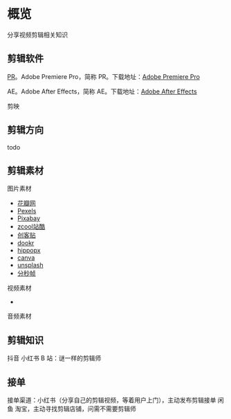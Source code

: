 # 概览

分享视频剪辑相关知识

## 剪辑软件

[PR](https://helpx.adobe.com/cn/premiere-pro/using/basic-workflow.html)。Adobe Premiere Pro，简称 PR。下载地址：[Adobe Premiere Pro](https://xclient.info/s/adobe-premiere-pro-cc.html)

AE。Adobe After Effects，简称 AE。下载地址：[Adobe After Effects](https://xclient.info/s/adobe-after-effects-cc.html)

剪映

## 剪辑方向

todo 

## 剪辑素材

图片素材

* [花瓣网](https://huaban.com/)
* [Pexels](https://www.pexels.com/zh-cn/)
* [Pixabay](https://pixabay.com/zh/photos/)
* [zcool站酷](https://www.zcool.com.cn/)
* [创客贴](https://www.chuangkit.com/)
* [dookr](http://www.dookr.com/)
* [hippopx](https://www.hippopx.com/zh)
* [canva](https://www.canva.com/zh_cn/)
* [unsplash](https://unsplash.com/)
* [分秒帧](https://www.mediatrack.cn/)

视频素材

* 

音频素材

## 剪辑知识

抖音
小红书
B 站：谜一样的剪辑师

## 接单

接单渠道：小红书（分享自己的剪辑视频，等着用户上门），主动发布剪辑接单
闲鱼
淘宝，主动寻找剪辑店铺，问需不需要剪辑师
